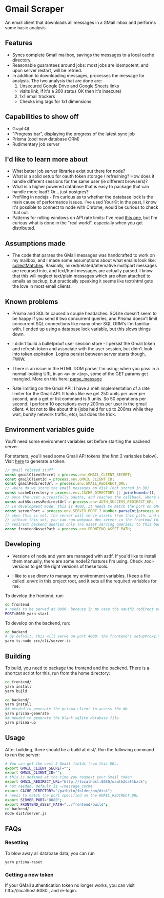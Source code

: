 # Gmail Scraper

An email client that downloads all messages in a GMail inbox and performs some basic analysis.

## Features

-   Syncs complete Gmail mailbox, savings the messages to a local cache directory.
-   Reasonable guarantees around jobs: most jobs are idempotent, and upon server restart, will be retried.
-   In addition to downloading messages, processes the message for analysis. The two analysis that are done are:
    1.  Unsecured Google Drive and Google Sheets links
    -   visits link, if it's a 200 status OK then it's insecure)
    2.  1x1 email trackers
    -   Checks img tags for 1x1 dimensions

## Capabilities to show off

-   GraphQL
-   "Progress bar", displaying the progress of the latest sync job
-   Prisma (cool new database ORM)
-   Rudimentary job server

## I'd like to learn more about

-   What better job server libraries exist out there for node?
-   What is a solid setup for oauth token storage / refreshing? How does it handle different sessions for the same user (ie different browsers)?
-   What is a higher powered database that is easy to package that can handle more load? Or... just postgres?
-   Profiling in nodejs - I'm curious as to whether the database lock is the main cause of performance issues. I've used YourKit in the past, I know it's possible to connect to node with Chrome, would be curious to check that out.
-   Patterns for rolling windows on API rate limits: I've read [this one](https://konghq.com/blog/how-to-design-a-scalable-rate-limiting-algorithm/), but I'm curious what is done in the "real world", especially when you get distributed.

## Assumptions made

-   The code that parses the GMail messages was handcrafted to work on my mailbox, and I made some assumptions about what emails look like: [collectMatches](./backend/src/utils.ts). Basically, mixed/related/alternative multipart messages are recursed into, and text/html messages are actually parsed. I know that this will neglect text/plain messages which are often attached to emails as backup, but practically speaking it seems like text/html gets the love in most email clients.

## Known problems

-   Prisma and SQLite caused a couple headaches. SQLite doesn't seem to be happy if you send it two concurrent queries, and Prisma doesn't limit concurrent SQL connections like many other SQL ORM's I'm familiar with. I ended up using a database lock variable, but this slows things down.

-   I didn't build a bulletproof user session store - I persist the Gmail token and refresh token and associate with the user session, but didn't look into token expiration. Logins persist between server starts though, FWIW.

-   There is an issue in the HTML DOM parser I'm using; when you pass in a normal looking URL in an `<a>` or `<img>`, some of the GET params get mangled. More on this here: [parse_message](./backend/src/cmd/parse_message.ts#26)

-   Rate limiting on the Gmail API: I have a meh implementation of a rate limiter for the Gmail API. It looks like we get 250 units per user per second, and a get or list command is 5 units. So 50 operations per second. I perform 10 operations every 200ms per user in the gmail client. A lot not to like about this (jobs held for up to 200ms while they wait, bursty network traffic, etc), but does the trick.

## Environment variables guide

You'll need some environment variables set before starting the backend server.

For starters, you'll need some Gmail API tokens (the first 3 variables below). Visit [here](https://developers.google.com/gmail/api/quickstart/nodejs) to generate a token.

```javascript
// gmail related stuff
const gmailClientSecret = process.env.GMAIL_CLIENT_SECRET;
const gmailClientId = process.env.GMAIL_CLIENT_ID;
const gmailRedirectUrl = process.env.GMAIL_REDIRECT_URL;
// where do we store the email messages on disk (not stored in DB)
const cacheDirectory = process.env.CACHE_DIRECTORY || join(homedir(), 'message_cache');
// once the user successfully oauths, and reaches the callback, where do we redirect to
const authSuccessRedirectUrl = process.env.AUTH_SUCCESS_REDIRECT_URL || '/mailbox';
// In development mode, this is 4000. It needs to match the port on GMAIL_REDIRECT_URL
const serverPort = process.env.SERVER_PORT ? Number.parseInt(process.env.SERVER_PORT) : 4000;
// when this is set, the server will serve assets from this path, and not depend on a running webpack devserver
// without this set, you can run webpack dev server in the frontend folder, and using setupProxy
// redirect backend queries only (no asset serving queries) to this backed
const frontendAssetPath = process.env.FRONTEND_ASSET_PATH;
```

## Developing

-   Versions of node and yarn are managed with asdf. If you'd like to install them manually, there are some node12 features I'm using. Check .tool-versions to get the right versions of these tools.

-   I like to use direnv to manage my environment variables, I keep a file called .envrc in this project root, and it sets all the required variables for me.

To develop the frontend, run:

```bash
cd frontend
# needs to be served at 8080, because in my case the oauth2 redirect url is http://localhost:8080/oauth2callback.
PORT=8080 yarn start
```

To develop on the backend, run:

```bash
cd backend
# by default, this will serve on port 4000. the frontend's setupProxy.ts will redirect requests here.
yarn ts-node src/cli/server.ts
```

## Building

To build, you need to package the frontend and the backend. There is a shortcut script for this, run from the home directory:

```bash
cd frontend/
yarn install
yarn build
```

```bash
cd backend/
yarn install
## needed to generate the prisma client to access the db
yarn prisma-generate
## needed to generate the blank sqlite database file
yarn prisma-up
```

## Usage

After building, there should be a build at dist/. Run the following command to run the server:

```bash
# You can get the next 3 Gmail fields from this URL:
export GMAIL_CLIENT_SECRET="";
export GMAIL_CLIENT_ID="";
# this is defined at the time you request your Gmail token
export GMAIL_REDIRECT_URL="http://localhost:8080/oauth2callback";
# not needed, default is ~/message_cache
export CACHE_DIRECTORY="/path/to/folder/on/disk";
# needs to match the port specified on the GMAIL_REDIRECT_URL
export SERVER_PORT="8080";
export FRONTEND_ASSET_PATH="../frontend/build";
cd backend/
node dist/server.js
```

## FAQs

### Resetting

To blow away all database data, you can run

```bash
yarn prisma-reset
```

### Getting a new token

If your GMail authentication token no longer works, you can visit http://localhost:8080 , and re-login.
